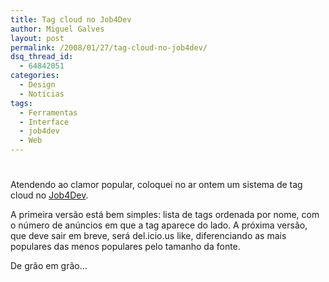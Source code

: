 ```yaml
---
title: Tag cloud no Job4Dev
author: Miguel Galves
layout: post
permalink: /2008/01/27/tag-cloud-no-job4dev/
dsq_thread_id:
  - 64842051
categories:
  - Design
  - Notícias
tags:
  - Ferramentas
  - Interface
  - job4dev
  - Web
---
```

# 

Atendendo ao clamor popular, coloquei no ar ontem um sistema de tag cloud no [Job4Dev][1].

 [1]: http://job4dev.com

A primeira versão está bem simples: lista de tags ordenada por nome, com o número de anúncios em que a tag aparece do lado. A próxima versão, que deve sair em breve, será del.icio.us like, diferenciando as mais populares das menos populares pelo tamanho da fonte.

De grão em grão…